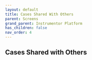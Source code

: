 ```yaml
---
layout: default
title: Cases Shared With Others
parent: Screens
grand_parent: Instrumentor Platform
has_children: false
nav_order: 4
---
```


## Cases Shared with Others
